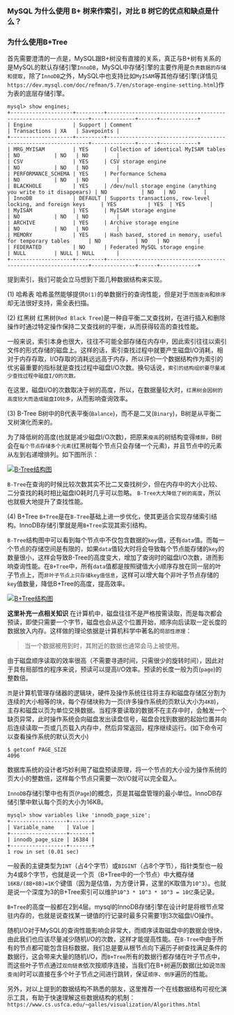 ### MySQL 为什么使用 B+ 树来作索引，对比 B 树它的优点和缺点是什么？



### 为什么使用B+Tree

首先需要澄清的一点是，MySQL跟B+树没有直接的关系，真正与B+树有关系的是MySQL的默认存储引擎`InnoDB`，MySQL中存储引擎的主要作用是`负责数据的存储和提取`，除了`InnoDB`之外，MySQL中也支持比如`MyISAM`等其他存储引擎(详情见`https://dev.mysql.com/doc/refman/5.7/en/storage-engine-setting.html`)作为表的底层存储引擎。

```
mysql> show engines;
+--------------------+---------+----------------------------------------------------------------+--------------+------+------------+
| Engine             | Support | Comment                                                        | Transactions | XA   | Savepoints |
+--------------------+---------+----------------------------------------------------------------+--------------+------+------------+
| MRG_MYISAM         | YES     | Collection of identical MyISAM tables                          | NO           | NO   | NO         |
| CSV                | YES     | CSV storage engine                                             | NO           | NO   | NO         |
| PERFORMANCE_SCHEMA | YES     | Performance Schema                                             | NO           | NO   | NO         |
| BLACKHOLE          | YES     | /dev/null storage engine (anything you write to it disappears) | NO           | NO   | NO         |
| InnoDB             | DEFAULT | Supports transactions, row-level locking, and foreign keys     | YES          | YES  | YES        |
| MyISAM             | YES     | MyISAM storage engine                                          | NO           | NO   | NO         |
| ARCHIVE            | YES     | Archive storage engine                                         | NO           | NO   | NO         |
| MEMORY             | YES     | Hash based, stored in memory, useful for temporary tables      | NO           | NO   | NO         |
| FEDERATED          | NO      | Federated MySQL storage engine                                 | NULL         | NULL | NULL       |
+--------------------+---------+----------------------------------------------------------------+--------------+------+------------+
```

提到索引，我们可能会立马想到下面几种数据结构来实现。

(1) 哈希表 哈希虽然能够提供`O(1)`的单数据行的查询性能，但是对于`范围查询`和`排序`却无法很好支持，需全表扫描。

(2) 红黑树 红黑树(`Red Black Tree`)是一种自平衡二叉查找树，在进行插入和删除操作时通过特定操作保持二叉查找树的平衡，从而获得较高的查找性能。

一般来说，索引本身也很大，往往不可能全部存储在内存中，因此索引往往以索引文件的形式存储的磁盘上。这样的话，索引查找过程中就要产生磁盘I/O消耗，相对于内存存取，I/O存取的消耗远远高于内存，所以评价一个数据结构作为索引的优劣最重要的指标就是查找过程中磁盘I/O次数。换句话说，`索引的结构组织要尽量减少查找过程中磁盘I/O的次数。`

在这里，磁盘I/O的次数取决于树的高度，所以，在数据量较大时，`红黑树会因树的高度较大而造成磁盘IO较多`，从而影响查询效率。

(3) B-Tree B树中的B代表平衡(`Balance`)，而不是二叉(`Binary`)，B树是从平衡二叉树演化而来的。

为了降低树的高度(也就是减少磁盘I/O次数)，把原来`瘦高`的树结构变得`矮胖`，B树会在`每个节点存储多个元素`(红黑树每个节点只会存储一个元素)，并且节点中的元素从左到右递增排列。如下图所示：

[![B-Tree结构图](https://camo.githubusercontent.com/819538d991f9db08fb244b7b0a213c01b66c29102373cccf7da20eefd47d67ff/68747470733a2f2f696d67323032302e636e626c6f67732e636f6d2f626c6f672f313534363633322f3230323030382f313534363633322d32303230303833303139353334383336382d313330343037383235382e706e67)](https://img2020.cnblogs.com/blog/1546632/202008/1546632-20200830195348368-1304078258.png)

`B-Tree`在查询的时候比较次数其实不比二叉查找树少，但在内存中的大小比较、二分查找的耗时相比磁盘IO耗时几乎可以忽略。 `B-Tree大大降低了树的高度`，所以也就极大地提升了查找性能。

(4) B+Tree `B+Tree`是在`B-Tree`基础上进一步优化，使其更适合实现存储索引结构。InnoDB存储引擎就是用`B+Tree`实现其索引结构。

`B-Tree`结构图中可以看到每个节点中不仅包含数据的`key`值，还有`data`值。而每一个节点的存储空间是有限的，如果`data`值较大时将会导致每个节点能存储的`key`的数量很小，这样会导致B-Tree的高度变大，增加了查询时的磁盘I/O次数，进而影响查询性能。在`B+Tree`中，所有`data`值都是按照键值大小顺序存放在同一层的叶子节点上，而`非叶子节点上只存储key值信息`，这样可以增大每个非叶子节点存储的`key`值数量，降低B+Tree的高度，提高效率。

[![B+Tree结构图](https://camo.githubusercontent.com/792f541f0559575c37b985671caac3c15b187f63de6df1fbe97c0b0d1272c077/68747470733a2f2f696d67323032302e636e626c6f67732e636f6d2f626c6f672f313534363633322f3230323030382f313534363633322d32303230303833303230313431333133342d3339343831363037332e706e67)](https://img2020.cnblogs.com/blog/1546632/202008/1546632-20200830201413134-394816073.png)

**这里补充一点相关知识** 在计算机中，磁盘往往不是严格按需读取，而是每次都会预读，即使只需要一个字节，磁盘也会从这个位置开始，顺序向后读取一定长度的数据放入内存。这样做的理论依据是计算机科学中著名的`局部性原理`：

> 当一个数据被用到时，其附近的数据也通常会马上被使用。

由于磁盘顺序读取的效率很高（不需要寻道时间，只需很少的旋转时间），因此对于具有局部性的程序来说，预读可以提高I/O效率。预读的长度一般为页(`page`)的整数倍。

`页`是计算机管理存储器的逻辑块，硬件及操作系统往往将主存和磁盘存储区分割为连续的大小相等的块，每个存储块称为一页(许多操作系统的页默认大小为`4KB`)，主存和磁盘以页为单位交换数据。当程序要读取的数据不在主存中时，会触发一个缺页异常，此时操作系统会向磁盘发出读盘信号，磁盘会找到数据的起始位置并向后连续读取一页或几页载入内存中，然后异常返回，程序继续运行。(如下命令可以查看操作系统的默认页大小)

```
$ getconf PAGE_SIZE
4096
```

数据库系统的设计者巧妙利用了磁盘预读原理，将一个节点的大小设为操作系统的页大小的整数倍，这样每个节点只需要一次I/O就可以完全载入。

`InnoDB`存储引擎中也有页(`Page`)的概念，页是其磁盘管理的最小单位。InnoDB存储引擎中默认每个页的大小为16KB。

```
mysql> show variables like 'innodb_page_size';
+------------------+-------+
| Variable_name    | Value |
+------------------+-------+
| innodb_page_size | 16384 |
+------------------+-------+
1 row in set (0.01 sec)
```

一般表的主键类型为`INT`（占4个字节）或`BIGINT`（占8个字节），指针类型也一般为4或8个字节，也就是说一个页（B+Tree中的一个节点）中大概存储`16KB/(8B+8B)=1K`个键值（因为是估值，为方便计算，这里的K取值为`10^3`）。也就是说一个深度为3的B+Tree索引可以维护`10^3 * 10^3 * 10^3 = 10亿`条记录。

`B+Tree`的高度一般都在2到4层。mysql的InnoDB存储引擎在设计时是将根节点常驻内存的，也就是说查找某一键值的行记录时最多只需要1到3次磁盘I/O操作。

随机I/O对于MySQL的查询性能影响会非常大，而顺序读取磁盘中的数据会很快，由此我们也应该尽量减少随机I/O的次数，这样才能提高性能。在`B-Tree`中由于所有的节点都可能包含目标数据，我们总是要从根节点向下遍历子树查找满足条件的数据行，这会带来大量的随机I/O，而`B+Tree`所有的数据行都存储在叶子节点中，而这些叶子节点通过`双向链表`依次按顺序连接，当我们在B+树遍历数据(比如说`范围查询`)时可以直接在多个叶子节点之间进行跳转，保证`顺序`、`倒序`遍历的性能。

另外，对以上提到的数据结构不熟悉的朋友，这里推荐一个在线数据结构可视化演示工具，有助于快速理解这些数据结构的机制：`https://www.cs.usfca.edu/~galles/visualization/Algorithms.html`
